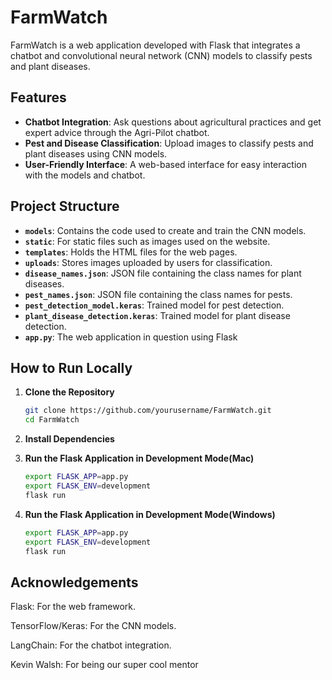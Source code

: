 # FarmWatch

FarmWatch is a web application developed with Flask that integrates a chatbot and convolutional neural network (CNN) models to classify pests and plant diseases.

## Features

- **Chatbot Integration**: Ask questions about agricultural practices and get expert advice through the Agri-Pilot chatbot.
- **Pest and Disease Classification**: Upload images to classify pests and plant diseases using CNN models.
- **User-Friendly Interface**: A web-based interface for easy interaction with the models and chatbot.

## Project Structure

- **`models`**: Contains the code used to create and train the CNN models.
- **`static`**: For static files such as images used on the website.
- **`templates`**: Holds the HTML files for the web pages.
- **`uploads`**: Stores images uploaded by users for classification.
- **`disease_names.json`**: JSON file containing the class names for plant diseases.
- **`pest_names.json`**: JSON file containing the class names for pests.
- **`pest_detection_model.keras`**: Trained model for pest detection.
- **`plant_disease_detection.keras`**: Trained model for plant disease detection.
- **`app.py`**: The web application in question using Flask 

## How to Run Locally

1. **Clone the Repository**

   ```bash
   git clone https://github.com/yourusername/FarmWatch.git
   cd FarmWatch
   
2. **Install Dependencies**

3. **Run the Flask Application in Development Mode(Mac)**
   ```bash
   export FLASK_APP=app.py
   export FLASK_ENV=development
   flask run
3. **Run the Flask Application in Development Mode(Windows)**
   ```bash
   export FLASK_APP=app.py
   export FLASK_ENV=development
   flask run

## Acknowledgements

Flask: For the web framework.

TensorFlow/Keras: For the CNN models.

LangChain: For the chatbot integration.

Kevin Walsh: For being our super cool mentor




